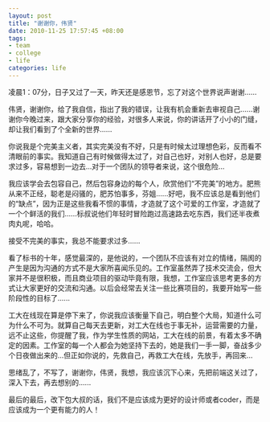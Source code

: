 ```yaml
---
layout: post
title: "谢谢你，伟贤"
date: 2010-11-25 17:57:45 +08:00
tags:
- team
- college
- life
categories: life
---
```


凌晨1：07分，日子又过了一天，昨天还是感恩节，忘了对这个世界说声谢谢......

伟贤，谢谢你，给了我自信，指出了我的错误，让我有机会重新去审视自己......谢谢你今晚过来，跟大家分享你的经验，对很多人来说，你的讲话开了小小的门缝，却让我们看到了个全新的世界......

你说我是个完美主义者，其实完美没有不好，只是有时候太过理想色彩，反而看不清眼前的事实。我知道自己有时候做得太过了，对自己也好，对别人也好，总是要求过多，容易想到一边去...对于一个团队的领导者来说，这个很危险...

我应该学会去包容自己，然后包容身边的每个人，欣赏他们“不完美”的地方。肥熊从来不正经，聪老是闷骚的，肥苏怕事多，芬姐......好吧，我不应该总是看到他们的“缺点”，因为正是这些我看不惯的事情，才造就了这个可爱的工作室，才造就了一个个鲜活的我们......标叔说他们年轻时冒险跑过高速路去吃东西，我们还半夜煮肉丸呢，哈哈。<!--more-->

接受不完美的事实，我总不能要求过多......

看了标书的十年，感觉最深的，是他说的，一个团队不应该有对立的情绪，隔阂的产生是因为沟通的方式不是大家所喜闻乐见的。工作室虽然弄了技术交流会，但大家并不是很积极，而且商业项目的驱动毕竟有限，我想，工作室应该思考更多的方式让大家更好的交流和沟通。以后会经常去关注一些比赛项目的，我要开始写一些阶段性的目标了......

工大在线现在算是停下来了，你说我应该衡量下自己，明白整个大局，知道什么可为什么不可为。就算自己每天去更新，对工大在线也于事无补，运营需要的力量，远不止这些，你提醒了我，作为学生性质的网站，工大在线的前景，有着太多不确定的因素。工作室的每一个人都会为她坚持下去的，她是我们一手一脚，奋战多少个日夜做出来的...但正如你说的，先救自己，再救工大在线，先放手，再回来...

思绪乱了，不写了，谢谢你，伟贤，我想，我应该沉下心来，先把前端这关过了，深入下去，再去想别的......

最后的最后，改下包大叔的话，我们不是应该成为更好的设计师或者coder，而是应该成为一个更有能力的人！
